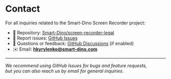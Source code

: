 # Contact

For all inquiries related to the Smart-Dino Screen Recorder project:

- 📂 Repository: [Smart-Dino/screen-recorder-legal](https://github.com/Smart-Dino/screen-recorder-legal)
- 🐞 Report issues: [GitHub Issues](https://github.com/Smart-Dino/screen-recorder-legal/issues)
- 💬 Questions or feedback: [GitHub Discussions](https://github.com/Smart-Dino/screen-recorder-legal/discussions) (if enabled)
- ✉️ Email: **hkyrylenko@smart-dino.com**

---

_We recommend using GitHub Issues for bugs and feature requests,  
but you can also reach us by email for general inquiries._  
